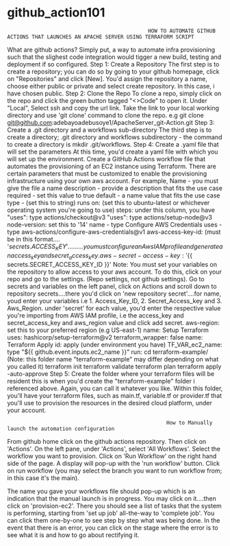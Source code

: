 # github_action101
                                                  HOW TO AUTOMATE GITHUB ACTIONS THAT LAUNCHES AN APACHE SERVER USING TERRAFORM SCRIPT
What are github actions? Simply put, a way to automate infra provisioning such that the slighest code integration would tigger a new build, testing and deployment if so configured.
                                                                                   Step 1: Create a Repository
The first step is to create a repository; you can do so by going to your github homepage, click on "Repositories" and click [New]. You'd assign the repository a name, choose either public or private and select create repository. In this case, i have chosen public.
                                                                                   Step 2: Clone the Repo
To clone a repo, simply click on the repo and click the green button tagged "<>Code" to open it. Under "Local", Select ssh and copy the url link. Take the link to your local working directory and use 'git clone' command to clone the repo. e.g git clone git@github.com:adebayoadebusoye1/ApacheServer_git-Action.git 
                                                                                   Step 3: Create a .git directory and a workflows sub-directory
The third step is to create a directory; .git directory and workflows subdirectory -  the command to create a directory is mkdir .git/workflows. 
                                                                                   Step 4: Create a .yaml file that will set the parameters
At this time, you'd create a yaml file with which you will set up the environment. Create a GitHub Actions workflow file that automates the provisioning of an EC2 instance using Terraform. There are certain parameters that must be customized to enable the provisioning infrastructure using your own aws account. For example, 
Name - you must give the file a name
description - provide a description that fits the use case
required - set this value to true
default - a name value that fits the use case
type - (set this to string)
runs on: (set this to ubuntu-latest or whichever operating system you're going to use) 
steps: under this column, you have "uses": type actions/checkout@v3
                                    "uses": type actions/setup-node@v3
node-version: set this to '14'
name - type Configure AWS Credentials
uses - type aws-actions/configure-aws-credentials@v1
aws-access-key-id: (must be in this format.... '${{ secrets.ACCESS_KEY }}'.........you must configure an Aws IAM profile and generate an access_key and secret_access_key. 
aws-secret-access-key: '${{ secrets.SECRET_ACCESS_KEY_ID }}' 
Note: You must set your variables on the repository to allow access to your aws account. To do this, click on your repo and go to the settings. (Repo settings, not github settings). Go to secrets and variables on the left panel, click on Actions and scroll down to repository secrets....there you'd click on 'new repository secret'....for name, youd enter your variables i.e 1. Access_Key_ID, 2. Secret_Access_key and 3. Aws_Region. under 'secret' for each value, you'd enter the respective value you're importing from AWS IAM profile, i.e the access_key and secret_access_key and aws_region value and click add secret.
aws-region: set this to your preferred region (e.g US-east-1)
name: Setup Terraform
uses: hashicorp/setup-terraform@v2
terraform_wrapper: false
name: Terraform Apply
id:   apply
(under environment you have)  TF_VAR_ec2_name: type "${{ github.event.inputs.ec2_name }}"
run:
cd terraform-example/ (Note: this folder name "terraform-example" may differ depending on what you called it)
          terraform init
          terraform validate
          terraform plan 
          terraform apply -auto-approve
                                                                               Step 5: Create the folder where your terraform files will be resident
this is when you'd create the "terraform-example" folder i referenced above. Again, you can call it whatever you like. Within this folder, you'll have your terraform files, such as main.tf, variable.tf or provider.tf that you'll use to provision the resources in the desired cloud platform, under your account.  


                                                        How to Manually launch the automation configuration
From github home click on the github actions repository. Then click on 'Actions'.
On the left pane, under 'Actions', select 'All Workflows'. Select the workflow you want to provision. Click on 'Run Workflow' on the right hand side of the page. A display will pop-up with the 'run workflow' button. Click on run workflow (you may select the branch you want to run workflow from; in this case it's the main). 

 The name you gave your workflows file should pop-up which is an indication that the manual launch is in progress. You may click on it....then click on 'provision-ec2'. There you should see a list of tasks that the system is performing, starting from 'set up job' all-the-way to 'complete job'. You can click them one-by-one to see step by step what was being done. In the event that there is an error, you can click on the stage where the error is to see what it is and how to go about rectifying it.

